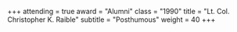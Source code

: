+++
attending  = true
award      = "Alumni"
class      = "1990"
title      = "Lt. Col. Christopher K. Raible"
subtitle   = "Posthumous"
weight     = 40
+++

